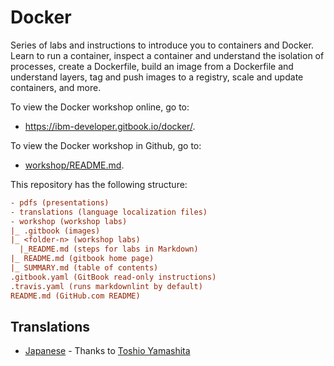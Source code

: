 # Docker
Series of labs and instructions to introduce you to containers and Docker. Learn to run a container, inspect a container and understand the isolation of processes, create a Dockerfile, build an image from a Dockerfile and understand layers, tag and push images to a registry, scale and update containers, and more.

To view the Docker workshop online, go to:
* <https://ibm-developer.gitbook.io/docker/>.

To view the Docker workshop in Github, go to:
* [workshop/README.md](workshop/README.md).

This repository has the following structure:
```ini
- pdfs (presentations)
- translations (language localization files)
- workshop (workshop labs)
|_ .gitbook (images)
|_ <folder-n> (workshop labs)
  |_README.md (steps for labs in Markdown)
|_ README.md (gitbook home page)
|_ SUMMARY.md (table of contents)
.gitbook.yaml (GitBook read-only instructions)
.travis.yaml (runs markdownlint by default)
README.md (GitHub.com README)
```

## Translations

* [Japanese](workshop/README-ja.md) - Thanks to [Toshio Yamashita](https://github.com/developerWorksJP)